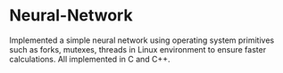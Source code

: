# Neural-Network
Implemented a simple neural network using operating system primitives such as forks, mutexes, threads in Linux environment to ensure faster calculations. All implemented in C and C++.
